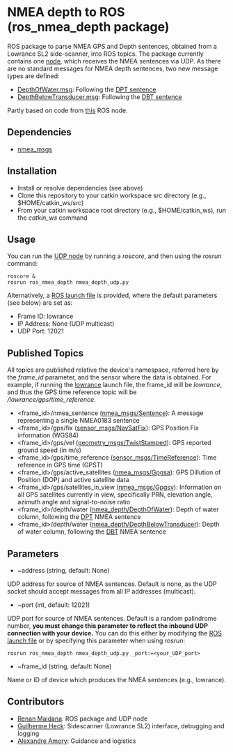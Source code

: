 # NMEA depth to ROS (ros_nmea_depth package)
ROS package to parse NMEA GPS and Depth sentences, obtained from a Lowrance SL2 side-scanner, into ROS topics.
The package currently contains one [node](https://github.com/rgmaidana/nmea-depth/blob/master/scripts/nmea_depth_udp.py), which receives the NMEA sentences via UDP.
As there are no standard messages for NMEA depth sentences, two new message types are defined:

* [DepthOfWater.msg](https://github.com/rgmaidana/nmea-depth/blob/master/msg/DepthOfWater.msg): Following the [DPT sentence](https://gpsd.gitlab.io/gpsd/NMEA.html#_dpt_depth_of_water)
* [DepthBelowTransducer.msg](https://github.com/rgmaidana/nmea-depth/blob/master/msg/DepthBelowTransducer.msg): Following the [DBT sentence](https://gpsd.gitlab.io/gpsd/NMEA.html#_dbt_depth_below_transducer)

Partly based on code from [this](https://github.com/rolker/seapath/blob/master/nodes/seapath_nmea_node.py) ROS node.

## Dependencies

* [nmea_msgs](http://wiki.ros.org/nmea_msgs)

## Installation

* Install or resolve dependencies (see above)
* Clone this repository to your catkin workspace src directory (e.g., $HOME/catkin_ws/src)
* From your catkin workspace root directory (e.g., $HOME/catkin_ws), run the *catkin_ws* command

## Usage

You can run the [UDP node](https://github.com/rgmaidana/nmea-depth/blob/master/scripts/nmea_depth_udp.py) by running a *roscore*, and then using the *rosrun* command:

```
roscore &
rosrun ros_nmea_depth nmea_depth_udp.py
```

Alternatively, a [ROS launch file](https://github.com/rgmaidana/nmea-depth/blob/master/launch/lowrance.launch) is provided, where the default parameters (see below) are set as:

* Frame ID: lowrance
* IP Address: None (UDP multicast)
* UDP Port: 12021

## Published Topics

All topics are published relative the device's namespace, referred here by the *frame_id* parameter, and the sensor where the data is obtained.
For example, if running the [lowrance](https://github.com/rgmaidana/nmea-depth/blob/master/launch/lowrance.launch) launch file, the frame_id will be *lowrance*, and thus the GPS time reference topic will be */lowrance/gps/time_reference*.

* <frame_id>/nmea_sentence ([nmea_msgs/Sentence](http://docs.ros.org/api/nmea_msgs/html/msg/Sentence.html)): A message representing a single NMEA0183 sentence
* <frame_id>/gps/fix ([sensor_msgs/NavSatFix](http://docs.ros.org/melodic/api/sensor_msgs/html/msg/NavSatFix.html)): GPS Position Fix information (WGS84)
* <frame_id>/gps/vel ([geometry_msgs/TwistStamped](http://docs.ros.org/melodic/api/geometry_msgs/html/msg/TwistStamped.html)): GPS reported ground speed (in m/s)
* <frame_id>/gps/time_reference ([sensor_msgs/TimeReference](http://docs.ros.org/melodic/api/sensor_msgs/html/msg/TimeReference.html)): Time reference in GPS time (GPST)
* <frame_id>/gps/active_satellites ([nmea_msgs/Gpgsa](http://docs.ros.org/api/nmea_msgs/html/msg/Gpgsa.html)): GPS Dillution of Position (DOP) and active satellite data
* <frame_id>/gps/satellites_in_view ([nmea_msgs/Gpgsv](http://docs.ros.org/api/nmea_msgs/html/msg/Gpgsv.html)): Information on all GPS satellites currently in view, specifically PRN, elevation angle, azimuth angle and signal-to-noise ratio
* <frame_id>/depth/water ([nmea_depth/DepthOfWater](https://github.com/rgmaidana/nmea-depth/blob/master/msg/DepthOfWater.msg)): Depth of water column, following the [DPT](https://gpsd.gitlab.io/gpsd/NMEA.html#_dpt_depth_of_water) NMEA sentence
* <frame_id>/depth/water ([nmea_depth/DepthBelowTransducer](https://github.com/rgmaidana/nmea-depth/blob/master/msg/DepthBelowTransducer.msg)): Depth of water column, following the [DBT](https://gpsd.gitlab.io/gpsd/NMEA.html#_dbt_depth_below_transducer) NMEA sentence

## Parameters

* ~address (string, default: None)

UDP address for source of NMEA sentences. Default is none, as the UDP socket should accept messages from all IP addresses (multicast).

* ~port (int, default: 12021)

UDP port for source of NMEA sentences. Default is a random palindrome number, **you must change this parameter to reflect the inbound UDP connection with your device.** You can do this either by modifying the [ROS launch file](https://github.com/rgmaidana/nmea-depth/blob/master/launch/lowrance.launch) or by specifying this parameter when using *rosrun*:

```
rosrun ros_nmea_depth nmea_depth_udp.py _port:=<your_UDP_port>
```

* ~frame_id (string, default: None)

Name or ID of device which produces the NMEA sentences (e.g., lowrance).

## Contributors

* [Renan Maidana](https://github.com/rgmaidana): ROS package and UDP node
* [Guilherme Heck](https://github.com/heckgui): Sidescanner (Lowrance SL2) interface, debugging and logging
* [Alexandre Amory](https://github.com/amamory): Guidance and logistics
